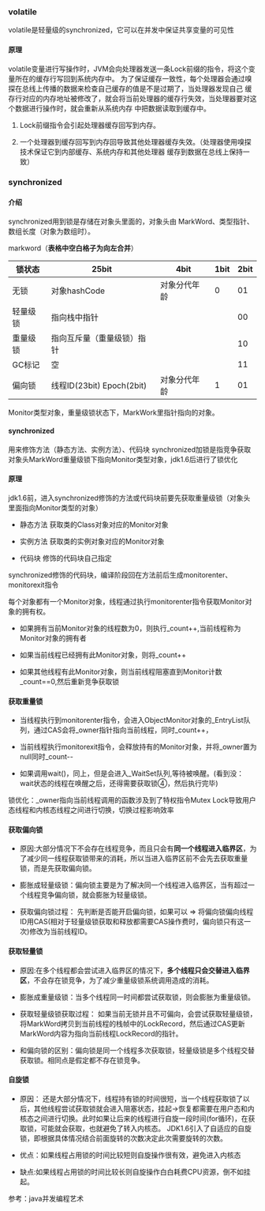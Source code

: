 

### volatile

volatile是轻量级的synchronized，它可以在并发中保证共享变量的可见性

#### 原理
volatile变量进行写操作时，JVM会向处理器发送一条Lock前缀的指令，将这个变量所在的缓存行写回到系统内存中。
为了保证缓存一致性，每个处理器会通过嗅探在总线上传播的数据来检查自己缓存的值是不是过期了，当处理器发现自己
缓存行对应的内存地址被修改了，就会将当前处理器的缓存行失效，当处理器要对这个数据进行操作时，就会重新从系统内存
中把数据读取到缓存中。

1. Lock前缀指令会引起处理器缓存回写到内存。

2. 一个处理器到缓存回写到内存回导致其他处理器缓存失效。（处理器使用嗅探技术保证它到内部缓存、系统内存和其他处理器
缓存到数据在总线上保持一致）

### synchronized

#### 介绍

synchronized用到锁是存储在对象头里面的，对象头由 MarkWord、类型指针、数组长度（对象为数组时）。

markword（**表格中空白格子为向左合并**）

|锁状态| 25bit | 4bit| 1bit| 2bit
|---|---|---|---|---
|无锁|对象hashCode|对象分代年龄|0|01
|轻量级锁|指向栈中指针| | |00
|重量级锁|指向互斥量（重量级锁）指针| | | 10
|GC标记| 空| | |11
|偏向锁| 线程ID(23bit) Epoch(2bit)|对象分代年龄|1|01


Monitor类型对象，重量级锁状态下，MarkWork里指针指向的对象。

#### synchronized
用来修饰方法（静态方法、实例方法）、代码块
synchronized加锁是指竞争获取对象头MarkWord重量级锁下指向Monitor类型对象，jdk1.6后进行了锁优化


#### 原理

jdk1.6前，进入synchronized修饰的方法或代码块前要先获取重量级锁（对象头里面指向Monitor类型的对象）

* 静态方法 获取类的Class对象对应的Monitor对象

* 实例方法 获取类的实例对象对应的Monitor对象

* 代码块 修饰的代码块自己指定

synchronized修饰的代码块，编译阶段回在方法前后生成monitorenter、monitorexit指令

每个对象都有一个Monitor对象，线程通过执行monitorenter指令获取Monitor对象的拥有权。

* 如果拥有当前Monitor对象的线程数为0，则执行_count++,当前线程称为Monitor对象的拥有者

* 如果当前线程已经拥有此Monitor对象，则将_count++

* 如果其他线程有此Monitor对象，则当前线程阻塞直到Monitor计数_count==0,然后重新竞争获取锁


#### 获取重量锁

* 当线程执行到monitorenter指令，会进入ObjectMonitor对象的_EntryList队列，通过CAS会将_owner指针指向当前线程，同时_count++，

* 当前线程执行monitorexit指令，会释放持有的Monitor对象，并将_owner置为null同时_count--

* 如果调用wait()，同上，但是会进入_WaitSet队列,等待被唤醒。(看到没：wait状态的线程在唤醒之后，还得需要获取锁④，然后执行完毕)


锁优化：_owner指向当前线程调用的函数涉及到了特权指令Mutex Lock导致用户态线程和内核态线程之间进行切换，切换过程影响效率


#### 获取偏向锁

* 原因:大部分情况下不会存在线程竞争，而且只会有**同一个线程进入临界区**，为了减少同一线程获取锁带来的消耗，所以当进入临界区前不会先去获取重量锁，而是先获取偏向锁。

* 膨胀成轻量级锁：偏向锁主要是为了解决同一个线程进入临界区，当有超过一个线程竞争偏向锁，就会膨胀为轻量级锁。

* 获取偏向锁过程：
先判断是否能开启偏向锁，如果可以 => 将偏向锁偏向线程ID用CAS(相对于轻量级锁获取和释放都需要CAS操作费时，偏向锁只有这一次)修改为当前线程ID。

#### 获取轻量锁

* 原因:在多个线程都会尝试进入临界区的情况下，**多个线程只会交替进入临界区**，不会存在锁竞争，为了减少重量级锁系统调用造成的消耗。

* 膨胀成重量级锁：当多个线程同一时间都尝试获取锁，则会膨胀为重量级锁。

* 获取轻量级锁获取过程：
如果当前无锁并且不可偏向，会尝试获取轻量级锁，将MarkWord拷贝到当前线程的栈帧中的LockRecord，然后通过CAS更新MarkWord内容为指向当前线程LockRecord的指针。

* 和偏向锁的区别：偏向锁是同一个线程多次获取锁，轻量级锁是多个线程交替获取锁。相同点是假定都不存在锁竞争。


#### 自旋锁
* 原因： 还是大部分情况下，线程持有锁的时间很短，当一个线程获取锁了以后，其他线程尝试获取锁就会进入阻塞状态，挂起->恢复都需要在用户态和内核态之间进行切换。此时如果让后来的线程进行自旋一段时间(for循环)，在获取锁，可能就会获取，也就避免了转入内核态。
JDK1.6引入了自适应的自旋锁，即根据具体情况结合前面旋转的次数决定此次需要旋转的次数。

* 优点：如果线程占用锁的时间比较短则自旋操作很有效，避免进入内核态

* 缺点:如果线程占用锁的时间比较长则自旋操作白白耗费CPU资源，倒不如挂起。

参考：java并发编程艺术
